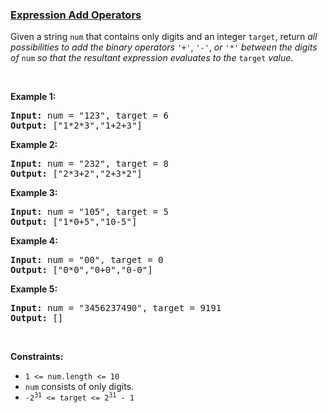 ### [Expression Add Operators](https://leetcode.com/problems/expression-add-operators)

<p>Given a string <code>num</code> that contains only digits and an integer <code>target</code>, return <em>all possibilities to add the binary operators</em> <code>&#39;+&#39;</code>, <code>&#39;-&#39;</code>, <em>or</em> <code>&#39;*&#39;</code> <em>between the digits of</em> <code>num</code> <em>so that the resultant expression evaluates to the</em> <code>target</code> <em>value</em>.</p>

<p>&nbsp;</p>
<p><strong>Example 1:</strong></p>
<pre><strong>Input:</strong> num = "123", target = 6
<strong>Output:</strong> ["1*2*3","1+2+3"]
</pre><p><strong>Example 2:</strong></p>
<pre><strong>Input:</strong> num = "232", target = 8
<strong>Output:</strong> ["2*3+2","2+3*2"]
</pre><p><strong>Example 3:</strong></p>
<pre><strong>Input:</strong> num = "105", target = 5
<strong>Output:</strong> ["1*0+5","10-5"]
</pre><p><strong>Example 4:</strong></p>
<pre><strong>Input:</strong> num = "00", target = 0
<strong>Output:</strong> ["0*0","0+0","0-0"]
</pre><p><strong>Example 5:</strong></p>
<pre><strong>Input:</strong> num = "3456237490", target = 9191
<strong>Output:</strong> []
</pre>
<p>&nbsp;</p>
<p><strong>Constraints:</strong></p>

<ul>
	<li><code>1 &lt;= num.length &lt;= 10</code></li>
	<li><code>num</code> consists of only digits.</li>
	<li><code>-2<sup>31</sup> &lt;= target &lt;= 2<sup>31</sup> - 1</code></li>
</ul>

